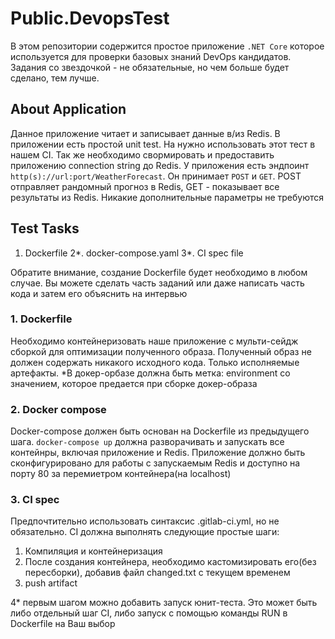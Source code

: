 # Public.DevopsTest

В этом репозитории содержится простое приложение `.NET Core` которое используется для проверки базовых знаний DevOps кандидатов.
Задания со звездочкой - не обязательные, но чем больше будет сделано, тем лучше.

## About Application
Данное приложение читает и записывает данные в/из  Redis. В приложении есть простой unit test. На нужно использовать этот тест в нашем CI.
Так же необходимо свормировать и предоставить приложению connection string до Redis. У приложения есть эндпоинт `http(s)://url:port/WeatherForecast`. Он принимает `POST` и `GET`. POST отправляет рандомный прогноз в Redis, GET - показывает все результаты из Redis. Никакие дополнительные параметры не требуются

## Test Tasks
1. Dockerfile
2*. docker-compose.yaml
3*. CI spec file

Обратите внимание, создание Dockerfile будет необходимо в любом случае.  Вы можете сделать часть заданий или даже написать часть кода и затем его объяснить на интервью

### 1. Dockerfile
Необходимо контейнеризовать наше приложение с мульти-сейдж сборкой для оптимизации полученного образа. Полученный образ не должен содержать никакого исходного кода. Только исполняемые артефакты.
*В докер-орбазе должна быть метка: environment со значением, которое предается при сборке докер-образа

### 2. Docker compose
Docker-compose должен быть основан на Dockerfile из предыдущего шага.  `docker-compose up` должна разворачивать и запускать все контейнры, включая приложение и Redis.
Приложение должно быть сконфигурировано для работы с запускаемым Redis и доступно на порту 80 за перемиетром контейнера(на localhost)

### 3. CI spec
Предпочтительно использовать синтаксис .gitlab-ci.yml, но не обязательно. CI должна выполнять следующие простые шаги:

1. Компиляция и контейнеризация
2. После создания контейнера, необходимо кастомизировать его(без пересборки), добавив файл changed.txt с текущем временем
3. push artifact
 
4* первым шагом можно добавить запуск юнит-теста. Это может быть либо отдельный шаг CI, либо запуск с помощью команды RUN в Dockerfile на Ваш выбор
